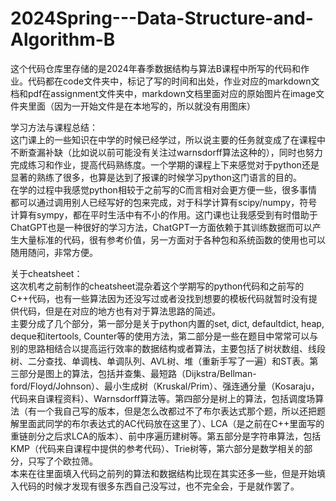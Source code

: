 # 2024Spring---Data-Structure-and-Algorithm-B

这个代码仓库里存储的是2024年春季数据结构与算法B课程中所写的代码和作业。代码都在code文件夹中，标记了写的时间和出处，作业对应的markdown文档和pdf在assignment文件夹中，markdown文档里面对应的原始图片在image文件夹里面（因为一开始文件是在本地写的，所以就没有用图床）

学习方法与课程总结：  
    这门课上的一些知识在中学的时候已经学过，所以说主要的任务就变成了在课程中不断查漏补缺（比如说以前可能没有关注过warnsdorff算法这种的），同时也努力完成练习和作业，提高代码熟练度。一个学期的课程上下来感觉对于python还是显著的熟练了很多，也算是达到了报课的时候学习python这门语言的目的。  
    在学的过程中我感觉python相较于之前写的C而言相对会更方便一些，很多事情都可以通过调用别人已经写好的包来完成，对于科学计算有scipy/numpy，符号计算有sympy，都在平时生活中有不小的作用。这门课也让我感受到有时借助于ChatGPT也是一种很好的学习方法，ChatGPT一方面依赖于其训练数据而可以产生大量标准的代码，很有参考价值，另一方面对于各种包和系统函数的使用也可以随用随问，非常方便。

关于cheatsheet：  
    这次机考之前制作的cheatsheet混杂着这个学期写的python代码和之前写的C++代码，也有一些算法因为还没写过或者没找到想要的模板代码就暂时没有提供代码，但是在对应的地方也有对于算法思路的简述。  
    主要分成了几个部分，第一部分是关于python内置的set, dict, defaultdict, heap, deque和itertools, Counter等的使用方法，第二部分是一些在题目中常常可以与别的思路相结合以提高运行效率的数据结构或者算法，主要包括了树状数组、线段树、二分查找、单调栈、单调队列、AVL树、堆（重新手写了一遍）和ST表。第三部分是图上的算法，包括并查集、最短路（Dijkstra/Bellman-ford/Floyd/Johnson）、最小生成树（Kruskal/Prim）、强连通分量（Kosaraju，代码来自课程资料）、Warnsdorff算法等。第四部分是树上的算法，包括调度场算法（有一个我自己写的版本，但是怎么改都过不了布尔表达式那个题，所以还把题解里面武同学的布尔表达式的AC代码放在这里了）、LCA（是之前在C++里面写的重链剖分之后求LCA的版本）、前中序遍历建树等。第五部分是字符串算法，包括KMP（代码来自课程中提供的参考代码）、Trie树等，第六部分是数学相关的部分，只写了个欧拉筛。  
    本来在往里面填入代码之前列的算法和数据结构比现在其实还多一些，但是开始填入代码的时候才发现有很多东西自己没写过，也不完全会，于是就作罢了。


